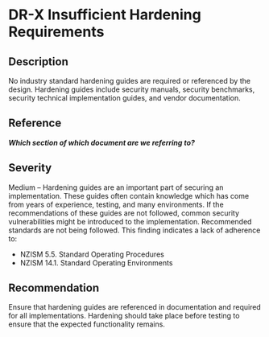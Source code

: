 DR-X Insufficient Hardening Requirements
=============================================

Description
-----------
No industry standard hardening guides are required or referenced by the design. Hardening guides include security manuals, security benchmarks, security technical implementation guides, and vendor documentation.

Reference
---------
***Which section of which document are we referring to?***


Severity
--------
Medium – Hardening guides are an important part of securing an implementation. These guides often contain knowledge which has come from years of experience, testing, and many environments. If the recommendations of these guides are not followed, common security vulnerabilities might be introduced to the implementation. Recommended standards are not being followed.
This finding indicates a lack of adherence to:
-	NZISM 5.5. Standard Operating Procedures
-	NZISM 14.1. Standard Operating Environments


Recommendation
--------------
Ensure that hardening guides are referenced in documentation and required for all implementations. Hardening should take place before testing to ensure that the expected functionality remains.
